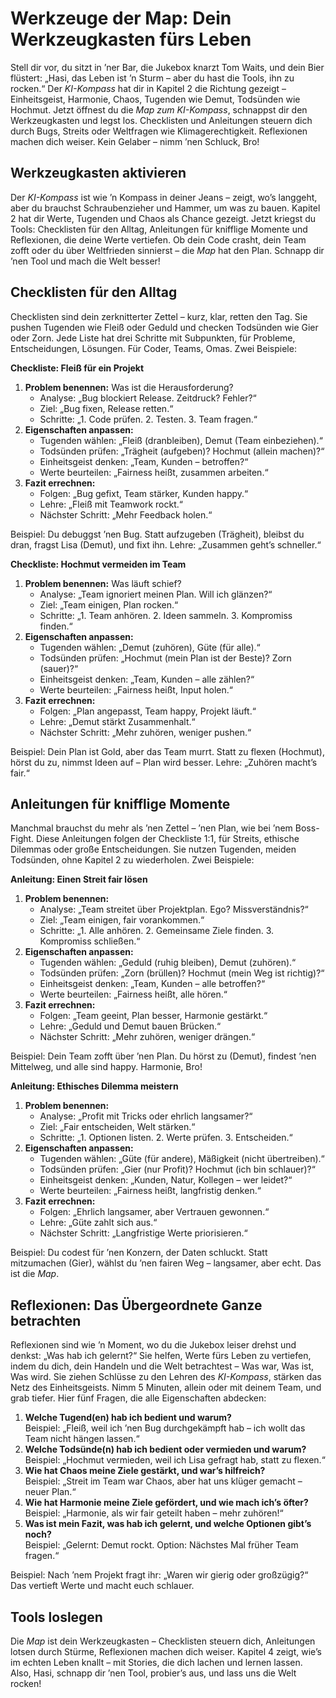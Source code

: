 # Werkzeuge der Map: Dein Werkzeugkasten fürs Leben

Stell dir vor, du sitzt in ’ner Bar, die Jukebox knarzt Tom Waits, und dein Bier flüstert: „Hasi, das Leben ist ’n Sturm – aber du hast die Tools, ihn zu rocken.“ Der *KI-Kompass* hat dir in Kapitel 2 die Richtung gezeigt – Einheitsgeist, Harmonie, Chaos, Tugenden wie Demut, Todsünden wie Hochmut. Jetzt öffnest du die *Map zum KI-Kompass*, schnappst dir den Werkzeugkasten und legst los. Checklisten und Anleitungen steuern dich durch Bugs, Streits oder Weltfragen wie Klimagerechtigkeit. Reflexionen machen dich weiser. Kein Gelaber – nimm ’nen Schluck, Bro!

## Werkzeugkasten aktivieren

Der *KI-Kompass* ist wie ’n Kompass in deiner Jeans – zeigt, wo’s langgeht, aber du brauchst Schraubenzieher und Hammer, um was zu bauen. Kapitel 2 hat dir Werte, Tugenden und Chaos als Chance gezeigt. Jetzt kriegst du Tools: Checklisten für den Alltag, Anleitungen für knifflige Momente und Reflexionen, die deine Werte vertiefen. Ob dein Code crasht, dein Team zofft oder du über Weltfrieden sinnierst – die *Map* hat den Plan. Schnapp dir ’nen Tool und mach die Welt besser!

## Checklisten für den Alltag

Checklisten sind dein zerknitterter Zettel – kurz, klar, retten den Tag. Sie pushen Tugenden wie Fleiß oder Geduld und checken Todsünden wie Gier oder Zorn. Jede Liste hat drei Schritte mit Subpunkten, für Probleme, Entscheidungen, Lösungen. Für Coder, Teams, Omas. Zwei Beispiele:

**Checkliste: Fleiß für ein Projekt**  
1. **Problem benennen:** Was ist die Herausforderung?  
   - Analyse: „Bug blockiert Release. Zeitdruck? Fehler?“  
   - Ziel: „Bug fixen, Release retten.“  
   - Schritte: „1. Code prüfen. 2. Testen. 3. Team fragen.“  
2. **Eigenschaften anpassen:**  
   - Tugenden wählen: „Fleiß (dranbleiben), Demut (Team einbeziehen).“  
   - Todsünden prüfen: „Trägheit (aufgeben)? Hochmut (allein machen)?“  
   - Einheitsgeist denken: „Team, Kunden – betroffen?“  
   - Werte beurteilen: „Fairness heißt, zusammen arbeiten.“  
3. **Fazit errechnen:**  
   - Folgen: „Bug gefixt, Team stärker, Kunden happy.“  
   - Lehre: „Fleiß mit Teamwork rockt.“  
   - Nächster Schritt: „Mehr Feedback holen.“  

Beispiel: Du debuggst ’nen Bug. Statt aufzugeben (Trägheit), bleibst du dran, fragst Lisa (Demut), und fixt ihn. Lehre: „Zusammen geht’s schneller.“

**Checkliste: Hochmut vermeiden im Team**  
1. **Problem benennen:** Was läuft schief?  
   - Analyse: „Team ignoriert meinen Plan. Will ich glänzen?“  
   - Ziel: „Team einigen, Plan rocken.“  
   - Schritte: „1. Team anhören. 2. Ideen sammeln. 3. Kompromiss finden.“  
2. **Eigenschaften anpassen:**  
   - Tugenden wählen: „Demut (zuhören), Güte (für alle).“  
   - Todsünden prüfen: „Hochmut (mein Plan ist der Beste)? Zorn (sauer)?“  
   - Einheitsgeist denken: „Team, Kunden – alle zählen?“  
   - Werte beurteilen: „Fairness heißt, Input holen.“  
3. **Fazit errechnen:**  
   - Folgen: „Plan angepasst, Team happy, Projekt läuft.“  
   - Lehre: „Demut stärkt Zusammenhalt.“  
   - Nächster Schritt: „Mehr zuhören, weniger pushen.“  

Beispiel: Dein Plan ist Gold, aber das Team murrt. Statt zu flexen (Hochmut), hörst du zu, nimmst Ideen auf – Plan wird besser. Lehre: „Zuhören macht’s fair.“

## Anleitungen für knifflige Momente

Manchmal brauchst du mehr als ’nen Zettel – ’nen Plan, wie bei ’nem Boss-Fight. Diese Anleitungen folgen der Checkliste 1:1, für Streits, ethische Dilemmas oder große Entscheidungen. Sie nutzen Tugenden, meiden Todsünden, ohne Kapitel 2 zu wiederholen. Zwei Beispiele:

**Anleitung: Einen Streit fair lösen**  
1. **Problem benennen:**  
   - Analyse: „Team streitet über Projektplan. Ego? Missverständnis?“  
   - Ziel: „Team einigen, fair vorankommen.“  
   - Schritte: „1. Alle anhören. 2. Gemeinsame Ziele finden. 3. Kompromiss schließen.“  
2. **Eigenschaften anpassen:**  
   - Tugenden wählen: „Geduld (ruhig bleiben), Demut (zuhören).“  
   - Todsünden prüfen: „Zorn (brüllen)? Hochmut (mein Weg ist richtig)?“  
   - Einheitsgeist denken: „Team, Kunden – alle betroffen?“  
   - Werte beurteilen: „Fairness heißt, alle hören.“  
3. **Fazit errechnen:**  
   - Folgen: „Team geeint, Plan besser, Harmonie gestärkt.“  
   - Lehre: „Geduld und Demut bauen Brücken.“  
   - Nächster Schritt: „Mehr zuhören, weniger drängen.“  

Beispiel: Dein Team zofft über ’nen Plan. Du hörst zu (Demut), findest ’nen Mittelweg, und alle sind happy. Harmonie, Bro!

**Anleitung: Ethisches Dilemma meistern**  
1. **Problem benennen:**  
   - Analyse: „Profit mit Tricks oder ehrlich langsamer?“  
   - Ziel: „Fair entscheiden, Welt stärken.“  
   - Schritte: „1. Optionen listen. 2. Werte prüfen. 3. Entscheiden.“  
2. **Eigenschaften anpassen:**  
   - Tugenden wählen: „Güte (für andere), Mäßigkeit (nicht übertreiben).“  
   - Todsünden prüfen: „Gier (nur Profit)? Hochmut (ich bin schlauer)?“  
   - Einheitsgeist denken: „Kunden, Natur, Kollegen – wer leidet?“  
   - Werte beurteilen: „Fairness heißt, langfristig denken.“  
3. **Fazit errechnen:**  
   - Folgen: „Ehrlich langsamer, aber Vertrauen gewonnen.“  
   - Lehre: „Güte zahlt sich aus.“  
   - Nächster Schritt: „Langfristige Werte priorisieren.“  

Beispiel: Du codest für ’nen Konzern, der Daten schluckt. Statt mitzumachen (Gier), wählst du ’nen fairen Weg – langsamer, aber echt. Das ist die *Map*.

## Reflexionen: Das Übergeordnete Ganze betrachten

Reflexionen sind wie ’n Moment, wo du die Jukebox leiser drehst und denkst: „Was hab ich gelernt?“ Sie helfen, Werte fürs Leben zu vertiefen, indem du dich, dein Handeln und die Welt betrachtest – Was war, Was ist, Was wird. Sie ziehen Schlüsse zu den Lehren des *KI-Kompass*, stärken das Netz des Einheitsgeists. Nimm 5 Minuten, allein oder mit deinem Team, und grab tiefer. Hier fünf Fragen, die alle Eigenschaften abdecken:

1. **Welche Tugend(en) hab ich bedient und warum?**  
   Beispiel: „Fleiß, weil ich ’nen Bug durchgekämpft hab – ich wollt das Team nicht hängen lassen.“  
2. **Welche Todsünde(n) hab ich bedient oder vermieden und warum?**  
   Beispiel: „Hochmut vermieden, weil ich Lisa gefragt hab, statt zu flexen.“  
3. **Wie hat Chaos meine Ziele gestärkt, und war’s hilfreich?**  
   Beispiel: „Streit im Team war Chaos, aber hat uns klüger gemacht – neuer Plan.“  
4. **Wie hat Harmonie meine Ziele gefördert, und wie mach ich’s öfter?**  
   Beispiel: „Harmonie, als wir fair geteilt haben – mehr zuhören!“  
5. **Was ist mein Fazit, was hab ich gelernt, und welche Optionen gibt’s noch?**  
   Beispiel: „Gelernt: Demut rockt. Option: Nächstes Mal früher Team fragen.“  

Beispiel: Nach ’nem Projekt fragt ihr: „Waren wir gierig oder großzügig?“ Das vertieft Werte und macht euch schlauer.

## Tools loslegen

Die *Map* ist dein Werkzeugkasten – Checklisten steuern dich, Anleitungen lotsen durch Stürme, Reflexionen machen dich weiser. Kapitel 4 zeigt, wie’s im echten Leben knallt – mit Stories, die dich lachen und lernen lassen. Also, Hasi, schnapp dir ’nen Tool, probier’s aus, und lass uns die Welt rocken!

